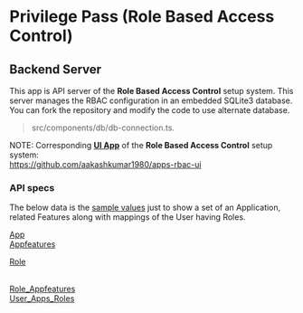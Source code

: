 # Privilege Pass (Role Based Access Control)
## Backend Server
This app is API server of the <b>Role Based Access Control</b> setup system. This server manages the RBAC configuration in an embedded SQLite3 database. You can fork the repository and modify the code to use alternate database. 
> src/components/db/db-connection.ts.

NOTE: Corresponding <b><u>UI App</u></b> of the <b>Role Based Access Control</b> setup system:  
https://github.com/aakashkumar1980/apps-rbac-ui


### API specs
The below data is the <u>sample values</u> just to show a set of an Application, related Features along with mappings of the User having Roles.

[App](./_readme-resources/README-App.md)
<br/>
[Appfeatures](./_readme-resources/README-Appfeatures.md)

[Role](./_readme-resources/README-Role.md)
<br/>
<br/>

[Role_Appfeatures](./_readme-resources/README-Role_Appfeatures.md)
<br/>
[User_Apps_Roles](./_readme-resources/README-User_Apps_Roles.md)